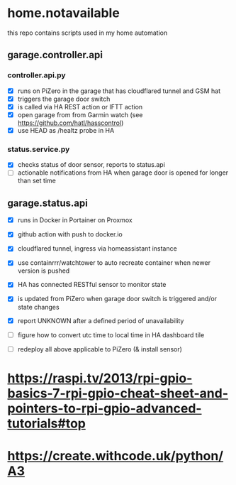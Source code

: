 # home.notavailable

this repo contains scripts used in my home automation

## garage.controller.api

### controller.api.py
- [x] runs on PiZero in the garage that has cloudflared tunnel and GSM hat
- [x] triggers the garage door switch
- [x] is called via HA REST action or IFTT action
- [x] open garage from from Garmin watch (see https://github.com/hatl/hasscontrol)
- [x] use HEAD as /healtz probe in HA

### status.service.py
- [x] checks status of door sensor, reports to status.api
- [ ] actionable notifications from HA when garage door is opened for longer than set time

## garage.status.api
- [x] runs in Docker in Portainer on Proxmox
- [x] github action with push to docker.io
- [x] cloudflared tunnel, ingress via homeassistant instance
- [x] use containrrr/watchtower to auto recreate container when newer version is pushed
- [x] HA has connected RESTful sensor to monitor state
- [x] is updated from PiZero when garage door switch is triggered and/or state changes
- [x] report UNKNOWN after a defined period of unavailability
- [ ] figure how to convert utc time to local time in HA dashboard tile
- [ ] redeploy all above applicable to PiZero (& install sensor)


# https://raspi.tv/2013/rpi-gpio-basics-7-rpi-gpio-cheat-sheet-and-pointers-to-rpi-gpio-advanced-tutorials#top
# https://create.withcode.uk/python/A3
